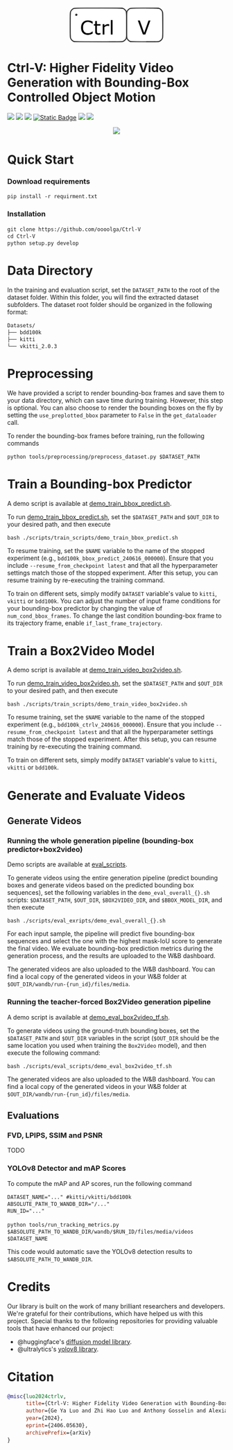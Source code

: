 <p align="center">
<a href="https://oooolga.github.io/ctrl-v.github.io/">
    <picture>
        <source media="(prefers-color-scheme: dark)" srcset="./statics/logo_darkmode.png" height="80">
        <source media="(prefers-color-scheme: light)" srcset="./statics/logo.png" height="80">
        <img alt="logo" src="./statics/logo.png" height="80">
    </picture>
</a>
</p>

# Ctrl-V: Higher Fidelity Video Generation with Bounding-Box Controlled Object Motion

<p align="left">
<a href="https://arxiv.org/abs/2406.05630v2" alt="arXiv">
    <img src="https://img.shields.io/badge/arXiv-2406.05630-b31b1b.svg?style=flat" /></a>
<a href="https://oooolga.github.io/ctrl-v.github.io/" alt="webpage">
    <img src="https://img.shields.io/badge/Webpage-Ctrl_V-darkviolet" /></a>
<img src="https://img.shields.io/github/license/oooolga/Ctrl-V" />
<a href="https://paperswithcode.com/paper/ctrl-v-higher-fidelity-video-generation-with">
    <img alt="Static Badge" src="https://img.shields.io/badge/paper_with_code-link-turquoise?logo=paperswithcode" /></a>
<a href="https://youtu.be/_bhloCA8vdo" alt="youtube">
    <img src="https://img.shields.io/badge/YouTube-video-FF0000?logo=youtube&logoColor=FF0000" /></a>
<img src="https://views.whatilearened.today/views/github/oooolga/Ctrl-V.svg" />
<p align="center">
<picture>
  <source srcset="./statics/CtrlV_teaserv2.png" media="(prefers-color-scheme: light)">
  <source srcset="./statics/CtrlV_teaser_darkmode.png" media="(prefers-color-scheme: dark)">
  <img src="./statics/CtrlV_teaserv2.png">
</picture>
</p>

# Quick Start
### Download requirements
```
pip install -r requirment.txt
```

### Installation
```
git clone https://github.com/oooolga/Ctrl-V
cd Ctrl-V
python setup.py develop
```

# Data Directory
In the training and evaluation script, set the `DATASET_PATH` to the root of the dataset folder. Within this folder, you will find the extracted dataset subfolders. The dataset root folder should be organized in the following format: 	
```
Datasets/
├── bdd100k
├── kitti
└── vkitti_2.0.3
```

# Preprocessing
We have provided a script to render bounding-box frames and save them to your data directory, which can save time during training. However, this step is optional. You can also choose to render the bounding boxes on the fly by setting the `use_preplotted_bbox` parameter to `False` in the `get_dataloader` call.

To render the bounding-box frames before training, run the following commands
```
python tools/preprocessing/preprocess_dataset.py $DATASET_PATH
```

# Train a Bounding-box Predictor
A demo script is available at [demo_train_bbox_predict.sh](./scripts/train_scripts/demo_train_bbox_predict.sh).

To run [demo_train_bbox_predict.sh](./scripts/train_scripts/demo_train_bbox_predict.sh), set the `$DATASET_PATH` and `$OUT_DIR` to your desired path, and then execute 
```
bash ./scripts/train_scripts/demo_train_bbox_predict.sh
```

To resume training, set the `$NAME` variable to the name of the stopped experiment (e.g., `bdd100k_bbox_predict_240616_000000`). Ensure that you include `--resume_from_checkpoint latest` and that all the hyperparameter settings match those of the stopped experiment. After this setup, you can resume training by re-executing the training command.

To train on different sets, simply modify `DATASET` variable's value to `kitti`, `vkitti` or `bdd100k`. You can adjust the number of input frame conditions for your bounding-box predictor by changing the value of `num_cond_bbox_frames`. To change the last condition bounding-box frame to its trajectory frame, enable `if_last_frame_trajectory`.

# Train a Box2Video Model
A demo script is available at [demo_train_video_box2video.sh](./scripts/train_scripts/demo_train_video_box2video.sh).

To run [demo_train_video_box2video.sh](./scripts/train_scripts/demo_train_video_box2video.sh), set the `$DATASET_PATH` and `$OUT_DIR` to your desired path, and then execute 
```
bash ./scripts/train_scripts/demo_train_video_box2video.sh
```

To resume training, set the `$NAME` variable to the name of the stopped experiment (e.g., `bdd100k_ctrlv_240616_000000`). Ensure that you include `--resume_from_checkpoint latest` and that all the hyperparameter settings match those of the stopped experiment. After this setup, you can resume training by re-executing the training command.

To train on different sets, simply modify `DATASET` variable's value to `kitti`, `vkitti` or `bdd100k`.

# Generate and Evaluate Videos

## Generate Videos
### Running the whole generation pipeline (bounding-box predictor+box2video)
Demo scripts are available at [eval_scripts](./scripts/eval_scripts/).

To generate videos using the entire generation pipeline (predict bounding boxes and generate videos based on the predicted bounding box sequences), set the following variables in the `demo_eval_overall_{}.sh` scripts: `$DATASET_PATH`, `$OUT_DIR`, `$BOX2VIDEO_DIR`, and `$BBOX_MODEL_DIR`, and then execute 
```
bash ./scripts/eval_exripts/demo_eval_overall_{}.sh
```
For each input sample, the pipeline will predict five bounding-box sequences and select the one with the highest mask-IoU score to generate the final video. We evaluate bounding-box prediction metrics during the generation process, and the results are uploaded to the W&B dashboard.

The generated videos are also uploaded to the W&B dashboard. You can find a local copy of the generated videos in your W&B folder at `$OUT_DIR/wandb/run-{run_id}/files/media`.

### Running the teacher-forced Box2Video generation pipeline
A demo script is available at [demo_eval_box2video_tf.sh](./scripts/eval_scripts/demo_eval_box2video_tf.sh).

To generate videos using the ground-truth bounding boxes, set the `$DATASET_PATH` and `$OUT_DIR` variables in the script (`$OUT_DIR` should be the same location you used when training the `Box2Video` model), and then execute the following command:
```
bash ./scripts/eval_scripts/demo_eval_box2video_tf.sh
```

The generated videos are also uploaded to the W&B dashboard. You can find a local copy of the generated videos in your W&B folder at `$OUT_DIR/wandb/run-{run_id}/files/media`.


## Evaluations
### FVD, LPIPS, SSIM and PSNR
TODO

### YOLOv8 Detector and mAP Scores
To compute the mAP and AP scores, run the following command
```
DATASET_NAME="..." #kitti/vkitti/bdd100k
ABSOLUTE_PATH_TO_WANDB_DIR="/..."
RUN_ID="..."

python tools/run_tracking_metrics.py $ABSOLUTE_PATH_TO_WANDB_DIR/wandb/$RUN_ID/files/media/videos $DATASET_NAME
```
This code would automatic save the YOLOv8 detection results to `$ABSOLUTE_PATH_TO_WANDB_DIR`.

# Credits

Our library is built on the work of many brilliant researchers and developers. We're grateful for their contributions, which have helped us with this project. Special thanks to the following repositories for providing valuable tools that have enhanced our project:


- @huggingface's [diffusion model library](https://github.com/huggingface/diffusers/).
- @ultralytics's [yolov8 library](https://github.com/ultralytics/ultralytics).

# Citation

```bibtex
@misc{luo2024ctrlv,
      title={Ctrl-V: Higher Fidelity Video Generation with Bounding-Box Controlled Object Motion}, 
      author={Ge Ya Luo and Zhi Hao Luo and Anthony Gosselin and Alexia Jolicoeur-Martineau and Christopher Pal},
      year={2024},
      eprint={2406.05630},
      archivePrefix={arXiv}
}
```
